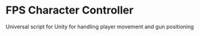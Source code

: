 # FPS Character Controller
 Universal script for Unity for handling player movement and gun positioning
